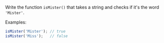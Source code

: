 
Write the function `isMister()` that takes a string and checks if it's the word `'Mister'`.

Examples:

```javascript
isMister('Mister'); // true
isMister('Miss');   // false
```
